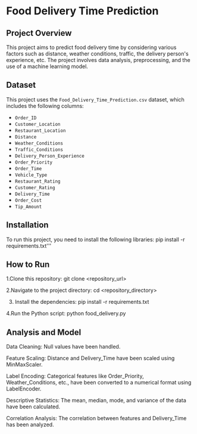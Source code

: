 # Food Delivery Time Prediction

## Project Overview

This project aims to predict food delivery time by considering various factors such as distance, weather conditions, traffic, the delivery person's experience, etc. The project involves data analysis, preprocessing, and the use of a machine learning model.

## Dataset

This project uses the `Food_Delivery_Time_Prediction.csv` dataset, which includes the following columns:

* `Order_ID`
* `Customer_Location`
* `Restaurant_Location`
* `Distance`
* `Weather_Conditions`
* `Traffic_Conditions`
* `Delivery_Person_Experience`
* `Order_Priority`
* `Order_Time`
* `Vehicle_Type`
* `Restaurant_Rating`
* `Customer_Rating`
* `Delivery_Time`
* `Order_Cost`
* `Tip_Amount`

## Installation

To run this project, you need to install the following libraries:
pip install -r requirements.txt'''

## How to Run

1.Clone this repository:
git clone <repository_url>

2.Navigate to the project directory:
cd <repository_directory>

3. Install the dependencies:
pip install -r requirements.txt

4.Run the Python script:
python food_delivery.py

## Analysis and Model
 Data Cleaning: Null values have been handled.

Feature Scaling: Distance and Delivery_Time have been scaled using MinMaxScaler.

 Label Encoding: Categorical features like Order_Priority, Weather_Conditions, etc., have been converted to a numerical format using LabelEncoder.

 Descriptive Statistics: The mean, median, mode, and variance of the data have been calculated.

 Correlation Analysis: The correlation between features and Delivery_Time has been analyzed.
